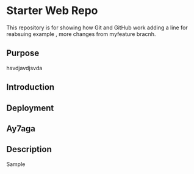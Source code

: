 # Starter Web Repo

This repository is for showing how Git and GitHub work
adding a line for reabsuing example ,  more changes from myfeature bracnh.
## Purpose
hsvdjavdjsvda
## Introduction
## Deployment
## Ay7aga
## Description

Sample